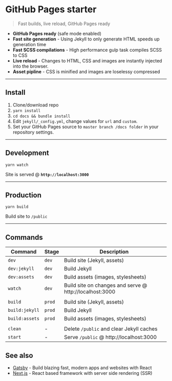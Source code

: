 # GitHub Pages starter
> Fast builds, live reload, GitHub Pages ready

* **GitHub Pages ready** (safe mode enabled)
* **Fast site generation** - Using Jekyll to only generate HTML speeds up generation time
* **Fast SCSS compilations** - High performance gulp task compiles SCSS to CSS
* **Live reload** - Changes to HTML, CSS and images are instantly injected into the browser.
* **Asset pipline** - CSS is minified and images are loselessy compressed

---

## Install
1. Clone/download repo
2. `yarn install`
3. `cd docs && bundle install`
4. Edit `jekyll/_config.yml`, change values for `url` and `custom`.
5. Set your GitHub Pages source to `master branch /docs folder` in your repository settings.

---

## Development
```shell
yarn watch
```

Site is served @ **`http://localhost:3000`**

---

## Production
```shell
yarn build
```
Build site to `/public`

---

## Commands
Command | Stage | Description
---|---|---
`dev` | `dev` | Build site (Jekyll, assets)
`dev:jekyll` | `dev` | Build Jekyll
`dev:assets` | `dev` | Build assets (images, stylesheets)
`watch` | `dev` | Build site on changes and serve @ http://localhost:3000
||
`build` | `prod` | Build site (Jekyll, assets)
`build:jekyll` | `prod` | Build Jekyll
`build:assets` | `prod` | Build assets (images, stylesheets)
||
`clean` | - | Delete `/public` and clear Jekyll caches
`start` | - | Serve `/public` @ http://localhost:3000


## See also
* [Gatsby](https://github.com/gatsbyjs/gatsby) - Build blazing fast, modern apps and websites with React
* [Next.js](https://github.com/zeit/next.js) - React based framework with server side rendering (SSR)

